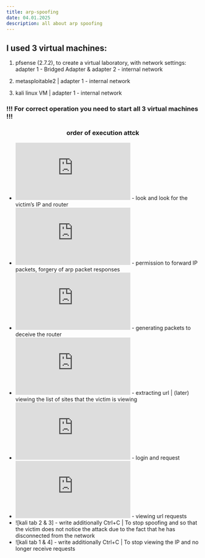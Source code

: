 ```yaml
---
title: arp-spoofing
date: 04.01.2025
description: all about arp spoofing
---
```


## I used 3 virtual machines:

1. pfsense (2.7.2), to create a virtual laboratory, with network settings: adapter 1 - Bridged Adapter & adapter 2 - internal network

2. metasploitable2 | adapter 1 - internal network

3. kali linux VM | adapter 1 - internal network

### !!! For correct operation you need to start all 3 virtual machines !!!
<h3 align="center">order of execution attck</h3>

* ![kali tab-1](https://github.com/hellcard/cyber-security-introduction/blob/main/arp-spoofing-attck/kali/tab-1.sh) - look and look for the victim’s IP and router
* ![kali tab-2](https://github.com/hellcard/cyber-security-introduction/blob/main/arp-spoofing-attck/kali/tab-2.sh) - permission to forward IP packets, forgery of arp packet responses
* ![kali tab-3](https://github.com/hellcard/cyber-security-introduction/blob/main/arp-spoofing-attck/kali/tab-3.sh) - generating packets to deceive the router
* ![kali tab-4](https://github.com/hellcard/cyber-security-introduction/blob/main/arp-spoofing-attck/kali/tab-4.sh) - extracting url | (later) viewing the list of sites that the victim is viewing
* ![metasploitable](https://github.com/hellcard/cyber-security-introduction/blob/main/arp-spoofing-attck/metasploitable/commands.sh) - login and request
* ![kali tab-4](https://github.com/hellcard/cyber-security-introduction/blob/main/arp-spoofing-attck/kali/tab-4.sh) - viewing url requests
* ![kali tab 2 & 3] - write additionally Ctrl+C | To stop spoofing and so that the victim does not notice the attack due to the fact that he has disconnected from the network
* ![kali tab 1 & 4] - write additionally Ctrl+C | To stop viewing the IP and no longer receive requests
